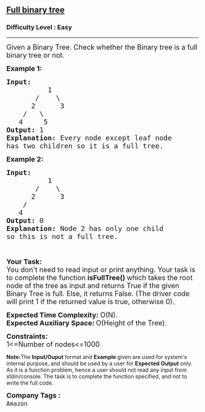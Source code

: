 <h2><a href="https://www.geeksforgeeks.org/problems/full-binary-tree/1">Full binary tree</a></h2><h3>Difficulty Level : Easy</h3><hr><div class="problems_problem_content__Xm_eO"><p><span style="font-size:18px">Given a Binary Tree. Check whether the Binary tree is a full binary tree or not.</span></p>

<p><span style="font-size:18px"><strong>Example 1:</strong></span></p>

<pre><span style="font-size:18px"><strong>Input:
</strong></span><strong><span style="font-size:18px">&nbsp; &nbsp; &nbsp; &nbsp; &nbsp; </span></strong><span style="font-size:18px">1
&nbsp; &nbsp; &nbsp; &nbsp;/&nbsp;  &nbsp;\
&nbsp; &nbsp; &nbsp;&nbsp;2&nbsp; &nbsp; &nbsp;&nbsp;3
&nbsp; &nbsp; /&nbsp;&nbsp;&nbsp;\
&nbsp; &nbsp;4&nbsp;   &nbsp;5<strong>
Output: </strong>1<strong>
Explanation: </strong>Every node except leaf node
has two children so it is a full tree.</span>
</pre>

<p><span style="font-size:18px"><strong>Example 2:</strong></span></p>

<pre><span style="font-size:18px"><strong>Input:
</strong></span><strong><span style="font-size:18px">&nbsp; &nbsp; &nbsp; &nbsp; &nbsp; </span></strong><span style="font-size:18px">1
&nbsp; &nbsp; &nbsp; &nbsp;/&nbsp;  &nbsp;\
&nbsp; &nbsp; &nbsp;&nbsp;2&nbsp; &nbsp; &nbsp;&nbsp;3
&nbsp; &nbsp; /&nbsp;&nbsp;&nbsp;
&nbsp; &nbsp;4&nbsp;   &nbsp;<strong>
Output: </strong>0<strong>
Explanation: </strong>Node 2 has only one child
so this is&nbsp;not a full tree.</span></pre>

<p>&nbsp;</p>

<p><strong><span style="font-size:18px">Your Task:</span></strong><br>
<span style="font-size:18px">You don't need to read input or print anything. Your task is to complete the function</span><span style="font-size:18px"> <strong>isFullTree() </strong>which&nbsp;takes the&nbsp;root node of the tree<strong>&nbsp;</strong>as input and returns True if the given Binary Tree is full. Else, it returns False. (The driver code will print 1 if the returned value is true, otherwise 0).</span></p>

<p><span style="font-size:18px"><strong>Expected Time Complexity:&nbsp;</strong>O(N).<br>
<strong>Expected Auxiliary Space:&nbsp;</strong>O(Height of the Tree).</span></p>

<p><span style="font-size:18px"><strong>Constraints:</strong><br>
1&lt;=Number of nodes&lt;=1000</span></p>

<p><strong>Note:</strong>The <strong>Input/Ouput </strong>format and <strong>Example </strong>given are used for system's internal purpose, and should be used by a user for <strong>Expected Output</strong> only. As it is a function problem, hence a user should not read any input from stdin/console. The task is to complete the function specified, and not to write the full code.</p>
</div><p><span style=font-size:18px><strong>Company Tags : </strong><br><code>Amazon</code>&nbsp;